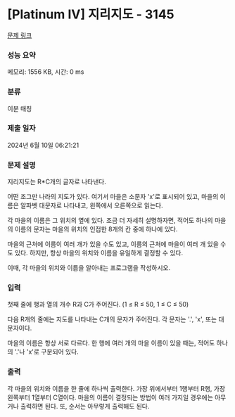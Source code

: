 # [Platinum IV] 지리지도 - 3145 

[문제 링크](https://www.acmicpc.net/problem/3145) 

### 성능 요약

메모리: 1556 KB, 시간: 0 ms

### 분류

이분 매칭

### 제출 일자

2024년 6월 10일 06:21:21

### 문제 설명

<p>지리지도는 R*C개의 글자로 나타낸다.</p>

<p>어떤 조그만 나라의 지도가 있다. 여기서 마을은 소문자 'x'로 표시되어 있고, 마을의 이름은 알파벳 대문자로 나타내고, 왼쪽에서 오른쪽으로 읽는다.</p>

<p>각 마을의 이름은 그 위치의 옆에 있다. 조금 더 자세히 설명하자면, 적어도 하나의 마을의 이름의 문자는 마을의 위치의 인접한 8개의 칸 중에 하나에 있다.</p>

<p>마을의 근처에 이름이 여러 개가 있을 수도 있고, 이름의 근처에 마을이 여러 개 있을 수도 있다. 하지만, 항상 마을의 위치와 이름을 유일하게 결정할 수 있다.</p>

<p>이때, 각 마을의 위치와 이름을 알아내는 프로그램을 작성하시오.</p>

### 입력 

 <p>첫째 줄에 행과 열의 개수 R과 C가 주어진다. (1 ≤ R ≤ 50, 1 ≤ C ≤ 50)</p>

<p>다음 R개의 줄에는 지도를 나타내는 C개의 문자가 주어진다. 각 문자는 '.', 'x', 또는 대문자이다.</p>

<p>마을의 이름은 항상 서로 다르다. 한 행에 여러 개의 마을 이름이 있을 때는, 적어도 하나의 '.'나 'x'로 구분되어 있다.</p>

### 출력 

 <p>각 마을의 위치와 이름을 한 줄에 하나씩 출력한다. 가장 위에서부터 1행부터 R행, 가장 왼쪽부터 1열부터 C열이다. 마을의 이름이 결정되는 방법이 여러 가지일 경우에는 아무거나 출력하면 된다. 또, 순서는 아무렇게 출력해도 된다.</p>

